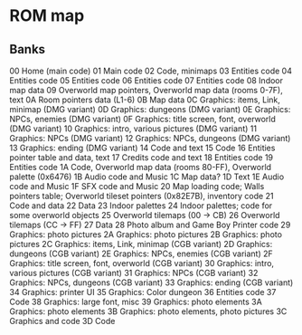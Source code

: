 # ROM map

## Banks

00 Home (main code)
01 Main code
02 Code, minimaps
03 Entities code
04 Entities code
05 Entities code
06 Entities code
07 Entities code
08 Indoor map data
09 Overworld map pointers, Overworld map data (rooms 0-7F), text
0A Room pointers data (L1-6)
0B Map data
0C Graphics: items, Link, minimap (DMG variant)
0D Graphics: dungeons (DMG variant)
0E Graphics: NPCs, enemies (DMG variant)
0F Graphics: title screen, font, overworld (DMG variant)
10 Graphics: intro, various pictures (DMG variant)
11 Graphics: NPCs (DMG variant)
12 Graphics: NPCs, dungeons (DMG variant)
13 Graphics: ending (DMG variant)
14 Code and text
15 Code
16 Entities pointer table and data, text
17 Credits code and text
18 Entities code
19 Entities code
1A Code, Overworld map data (rooms 80-FF), Overworld palette (0x6476)
1B Audio code and Music
1C Map data?
1D Text
1E Audio code and Music
1F SFX code and Music
20 Map loading code; Walls pointers table; Overworld tileset pointers (0x82E7B), inventory code
21 Code and data
22 Data
23 Indoor palettes
24 Indoor palettes; code for some overworld objects
25 Overworld tilemaps (00 -> CB)
26 Overworld tilemaps (CC -> FF)
27 Data
28 Photo album and Game Boy Printer code
29 Graphics: photo pictures
2A Graphics: photo pictures
2B Graphics: photo pictures
2C Graphics: items, Link, minimap (CGB variant)
2D Graphics: dungeons (CGB variant)
2E Graphics: NPCs, enemies (CGB variant)
2F Graphics: title screen, font, overworld (CGB variant)
30 Graphics: intro, various pictures (CGB variant)
31 Graphics: NPCs (CGB variant)
32 Graphics: NPCs, dungeons (CGB variant)
33 Graphics: ending (CGB variant)
34 Graphics: printer UI
35 Graphics: Color dungeon
36 Entities code
37 Code
38 Graphics: large font, misc
39 Graphics: photo elements
3A Graphics: photo elements
3B Graphics: photo elements, photo pictures
3C Graphics and code
3D Code
